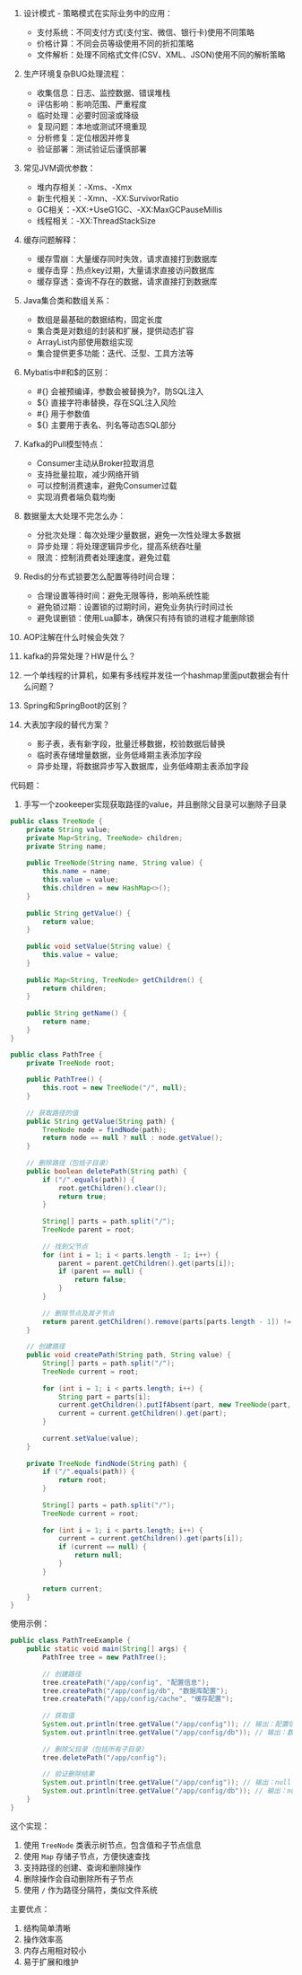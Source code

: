 1. 设计模式 - 策略模式在实际业务中的应用：
   - 支付系统：不同支付方式(支付宝、微信、银行卡)使用不同策略
   - 价格计算：不同会员等级使用不同的折扣策略
   - 文件解析：处理不同格式文件(CSV、XML、JSON)使用不同的解析策略
   
2. 生产环境复杂BUG处理流程：
   - 收集信息：日志、监控数据、错误堆栈
   - 评估影响：影响范围、严重程度
   - 临时处理：必要时回滚或降级
   - 复现问题：本地或测试环境重现
   - 分析修复：定位根因并修复
   - 验证部署：测试验证后谨慎部署
   
3. 常见JVM调优参数：
   - 堆内存相关：-Xms、-Xmx
   - 新生代相关：-Xmn、-XX:SurvivorRatio
   - GC相关：-XX:+UseG1GC、-XX:MaxGCPauseMillis
   - 线程相关：-XX:ThreadStackSize
   
4. 缓存问题解释：
   - 缓存雪崩：大量缓存同时失效，请求直接打到数据库
   - 缓存击穿：热点key过期，大量请求直接访问数据库
   - 缓存穿透：查询不存在的数据，请求直接打到数据库
   
5. Java集合类和数组关系：
   - 数组是最基础的数据结构，固定长度
   - 集合类是对数组的封装和扩展，提供动态扩容
   - ArrayList内部使用数组实现
   - 集合提供更多功能：迭代、泛型、工具方法等
   
6. Mybatis中#和$的区别：
   - #{} 会被预编译，参数会被替换为?，防SQL注入
   - ${} 直接字符串替换，存在SQL注入风险
   - #{} 用于参数值
   - ${} 主要用于表名、列名等动态SQL部分

1. Kafka的Pull模型特点：
   - Consumer主动从Broker拉取消息
   - 支持批量拉取，减少网络开销
   - 可以控制消费速率，避免Consumer过载
   - 实现消费者端负载均衡
2. 数据量太大处理不完怎么办：
   - 分批次处理：每次处理少量数据，避免一次性处理太多数据
   - 异步处理：将处理逻辑异步化，提高系统吞吐量
   - 限流：控制消费者处理速度，避免过载
3. Redis的分布式锁要怎么配置等待时间合理：
   - 合理设置等待时间：避免无限等待，影响系统性能
   - 避免锁过期：设置锁的过期时间，避免业务执行时间过长
   - 避免误删锁：使用Lua脚本，确保只有持有锁的进程才能删除锁
4. AOP注解在什么时候会失效？
5. kafka的异常处理？HW是什么？
6. 一个单线程的计算机，如果有多线程并发往一个hashmap里面put数据会有什么问题？
7. Spring和SpringBoot的区别？
8. 大表加字段的替代方案？
    - 影子表，表有新字段，批量迁移数据，校验数据后替换
    - 临时表存储增量数据，业务低峰期主表添加字段
    - 异步处理，将数据异步写入数据库，业务低峰期主表添加字段

代码题：
1. 手写一个zookeeper实现获取路径的value，并且删除父目录可以删除子目录
```java
public class TreeNode {
    private String value;
    private Map<String, TreeNode> children;
    private String name;
    
    public TreeNode(String name, String value) {
        this.name = name;
        this.value = value;
        this.children = new HashMap<>();
    }
    
    public String getValue() {
        return value;
    }
    
    public void setValue(String value) {
        this.value = value;
    }
    
    public Map<String, TreeNode> getChildren() {
        return children;
    }
    
    public String getName() {
        return name;
    }
}
```

```java
public class PathTree {
    private TreeNode root;
    
    public PathTree() {
        this.root = new TreeNode("/", null);
    }
    
    // 获取路径的值
    public String getValue(String path) {
        TreeNode node = findNode(path);
        return node == null ? null : node.getValue();
    }
    
    // 删除路径（包括子目录）
    public boolean deletePath(String path) {
        if ("/".equals(path)) {
            root.getChildren().clear();
            return true;
        }
        
        String[] parts = path.split("/");
        TreeNode parent = root;
        
        // 找到父节点
        for (int i = 1; i < parts.length - 1; i++) {
            parent = parent.getChildren().get(parts[i]);
            if (parent == null) {
                return false;
            }
        }
        
        // 删除节点及其子节点
        return parent.getChildren().remove(parts[parts.length - 1]) != null;
    }
    
    // 创建路径
    public void createPath(String path, String value) {
        String[] parts = path.split("/");
        TreeNode current = root;
        
        for (int i = 1; i < parts.length; i++) {
            String part = parts[i];
            current.getChildren().putIfAbsent(part, new TreeNode(part, null));
            current = current.getChildren().get(part);
        }
        
        current.setValue(value);
    }
    
    private TreeNode findNode(String path) {
        if ("/".equals(path)) {
            return root;
        }
        
        String[] parts = path.split("/");
        TreeNode current = root;
        
        for (int i = 1; i < parts.length; i++) {
            current = current.getChildren().get(parts[i]);
            if (current == null) {
                return null;
            }
        }
        
        return current;
    }
}
```

使用示例：

```java
public class PathTreeExample {
    public static void main(String[] args) {
        PathTree tree = new PathTree();
        
        // 创建路径
        tree.createPath("/app/config", "配置信息");
        tree.createPath("/app/config/db", "数据库配置");
        tree.createPath("/app/config/cache", "缓存配置");
        
        // 获取值
        System.out.println(tree.getValue("/app/config")); // 输出：配置信息
        System.out.println(tree.getValue("/app/config/db")); // 输出：数据库配置
        
        // 删除父目录（包括所有子目录）
        tree.deletePath("/app/config");
        
        // 验证删除结果
        System.out.println(tree.getValue("/app/config")); // 输出：null
        System.out.println(tree.getValue("/app/config/db")); // 输出：null
    }
}
```

这个实现：
1. 使用 `TreeNode` 类表示树节点，包含值和子节点信息
2. 使用 `Map` 存储子节点，方便快速查找
3. 支持路径的创建、查询和删除操作
4. 删除操作会自动删除所有子节点
5. 使用 `/` 作为路径分隔符，类似文件系统

主要优点：
1. 结构简单清晰
2. 操作效率高
3. 内存占用相对较小
4. 易于扩展和维护
